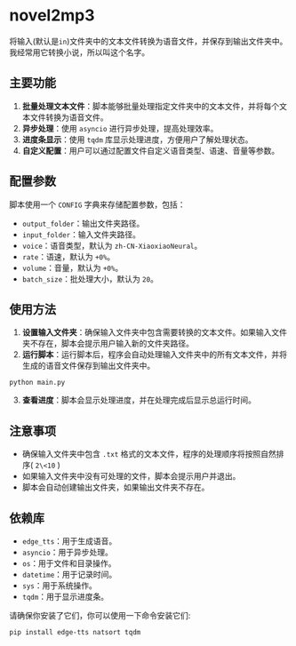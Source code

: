 # novel2mp3
将输入(默认是`in`)文件夹中的文本文件转换为语音文件，并保存到输出文件夹中。
我经常用它转换小说，所以叫这个名字。

## 主要功能

1. **批量处理文本文件**：脚本能够批量处理指定文件夹中的文本文件，并将每个文本文件转换为语音文件。
2. **异步处理**：使用 `asyncio` 进行异步处理，提高处理效率。
3. **进度条显示**：使用 `tqdm` 库显示处理进度，方便用户了解处理状态。
4. **自定义配置**：用户可以通过配置文件自定义语音类型、语速、音量等参数。

## 配置参数

脚本使用一个 `CONFIG` 字典来存储配置参数，包括：

- `output_folder`：输出文件夹路径。
- `input_folder`：输入文件夹路径。
- `voice`：语音类型，默认为 `zh-CN-XiaoxiaoNeural`。
- `rate`：语速，默认为 `+0%`。
- `volume`：音量，默认为 `+0%`。
- `batch_size`：批处理大小，默认为 `20`。

## 使用方法

1. **设置输入文件夹**：确保输入文件夹中包含需要转换的文本文件。如果输入文件夹不存在，脚本会提示用户输入新的文件夹路径。
2. **运行脚本**：运行脚本后，程序会自动处理输入文件夹中的所有文本文件，并将生成的语音文件保存到输出文件夹中。
```shell
python main.py
```
3. **查看进度**：脚本会显示处理进度，并在处理完成后显示总运行时间。

## 注意事项

- 确保输入文件夹中包含 `.txt` 格式的文本文件，程序的处理顺序将按照自然排序( `2\<10` )
- 如果输入文件夹中没有可处理的文件，脚本会提示用户并退出。
- 脚本会自动创建输出文件夹，如果输出文件夹不存在。

## 依赖库

- `edge_tts`：用于生成语音。
- `asyncio`：用于异步处理。
- `os`：用于文件和目录操作。
- `datetime`：用于记录时间。
- `sys`：用于系统操作。
- `tqdm`：用于显示进度条。

请确保你安装了它们，你可以使用一下命令安装它们:
```shell
pip install edge-tts natsort tqdm
```